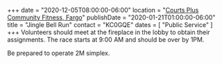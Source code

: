 +++
date = "2020-12-05T08:00:00-06:00"
location = "[Courts Plus Community Fitness, Fargo](/places/courts-plus-community-fitness/)"
publishDate = "2020-01-21T01:00:00-06:00"
title = "Jingle Bell Run"
contact = "KC0GQE"
dates = [ "Public Service" ]
+++
Volunteers should meet at the fireplace in the lobby to obtain their
assignments. The race starts at 9:00 AM and should be over by 1PM.

Be prepared to operate 2M simplex.
